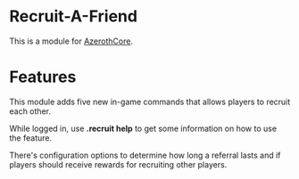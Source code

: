 # Recruit-A-Friend
This is a module for [AzerothCore](https://github.com/azerothcore/azerothcore-wotlk).

# Features
This module adds five new in-game commands that allows players to recruit each other.

While logged in, use **.recruit help** to get some information on how to use the feature.

There's configuration options to determine how long a referral lasts and if players should receive rewards for recruiting other players.
